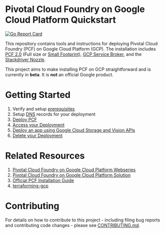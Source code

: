 # Pivotal Cloud Foundry on Google Cloud Platform Quickstart 

[![Go Report Card](https://goreportcard.com/badge/github.com/cf-platform-eng/gcp-pcf-quickstart)](https://goreportcard.com/report/github.com/cf-platform-eng/gcp-pcf-quickstart)

This repository contains tools and instructions for deploying Pivotal Cloud Foundry (PCF) on Google Cloud Platform (GCP).
The installation includes [PCF 2.0](https://pivotal.io/platform) (Full size or [Small Footprint](https://docs.pivotal.io/pivotalcf/1-12/customizing/small-footprint.html)), [GCP Service Broker](https://docs.pivotal.io/partners/gcp-sb/index.html),
and the [Stackdriver Nozzle](https://docs.pivotal.io/partners/gcp-sdn/index.html).

This project aims to make installing PCF on GCP straightforward and is currently in **beta**. It is **not** an official Google product.

# Getting Started
1. Verify and setup [prerequisites](./docs/prerequisites.md)
1. Setup [DNS](./docs/dns.md) records for your deployment
1. [Deploy PCF](./docs/quick-deployment.md)
1. [Access your Deployment](./docs/login-to-pcf.md)
1. [Deploy an app using Google Cloud Storage and Vision APIs](./docs/deploy-awwvision.md)
1. [Delete your Deployment](./docs/deleting-deployment.md)

# <a name="resources"></a>Related Resources
1. [Pivotal Cloud Foundry on Google Cloud Platform Webseries](https://www.youtube.com/watch?v=TBsc7kiog5Q&list=PLIivdWyY5sqKJ48ycao632rEDuVbFm8yJ)
1. [Pivotal Cloud Foundry on Google Cloud Platform Solution](https://cloud.google.com/solutions/cloud-foundry-on-gcp)
1. [Official PCF Installation Guide](https://docs.pivotal.io/pivotalcf/1-12/customizing/gcp.html)
1. [terraforming-gcp](https://github.com/pivotal-cf/terraforming-gcp)

# Contributing

For details on how to contribute to this project - including filing bug reports and contributing code changes - please see [CONTRIBUTING.md](./CONTRIBUTING.md).
